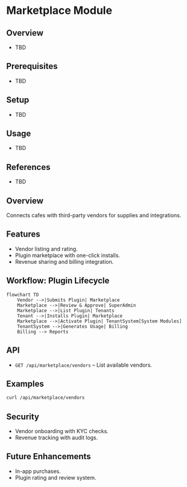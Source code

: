 # Marketplace Module

## Overview
- TBD

## Prerequisites
- TBD

## Setup
- TBD

## Usage
- TBD

## References
- TBD


## Overview
Connects cafes with third-party vendors for supplies and integrations.

## Features
- Vendor listing and rating.  
- Plugin marketplace with one-click installs.  
- Revenue sharing and billing integration.  

## Workflow: Plugin Lifecycle
```mermaid
flowchart TD
    Vendor -->|Submits Plugin| Marketplace
    Marketplace -->|Review & Approve| SuperAdmin
    Marketplace -->|List Plugin| Tenants
    Tenant -->|Installs Plugin| Marketplace
    Marketplace -->|Activate Plugin| TenantSystem[System Modules]
    TenantSystem -->|Generates Usage| Billing
    Billing --> Reports
```

## API
- `GET /api/marketplace/vendors` – List available vendors.  

## Examples
```bash
curl /api/marketplace/vendors
```

## Security
- Vendor onboarding with KYC checks.  
- Revenue tracking with audit logs.  

## Future Enhancements
- In-app purchases.  
- Plugin rating and review system.  
